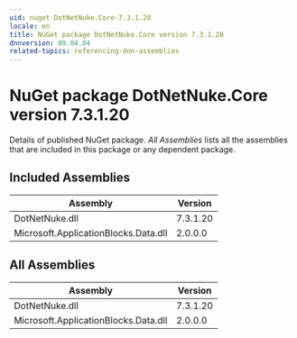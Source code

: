 ```yaml
---
uid: nuget-DotNetNuke.Core-7.3.1.20
locale: en
title: NuGet package DotNetNuke.Core version 7.3.1.20
dnnversion: 09.04.04
related-topics: referencing-dnn-assemblies
---
```


# NuGet package DotNetNuke.Core version 7.3.1.20
Details of published NuGet package.
*All Assemblies* lists all the assemblies that are included in this package or any dependent package.

## Included Assemblies

|Assembly|Version|
|---|---|
|DotNetNuke.dll|7.3.1.20|
|Microsoft.ApplicationBlocks.Data.dll|2.0.0.0|

## All Assemblies

|Assembly|Version|
|---|---|
|DotNetNuke.dll|7.3.1.20|
|Microsoft.ApplicationBlocks.Data.dll|2.0.0.0|

